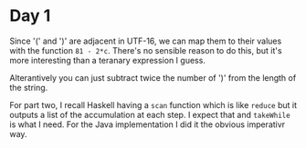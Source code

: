 # Day 1

Since '(' and ')' are adjacent in UTF-16, we can map them to their values with the function `81 - 2*c`. There's no sensible reason to do this, but it's more interesting than a teranary expression I guess.

Alterantively you can just subtract twice the number of ')' from the length of the string.

For part two, I recall Haskell having a `scan` function which is like `reduce` but it outputs a list of the accumulation at each step. I expect that and `takeWhile` is what I need. For the Java implementation I did it the obvious imperativr way.
